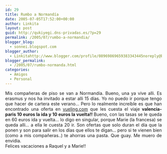 ```yaml
---
id: 29
title: Rumbo a Normandía
date: 2005-07-05T17:52:00+00:00
author: Linkita
layout: post
guid: http://qukiyegi.dns-privadas.es/?p=29
permalink: /2005/07/rumbo-a-normandia/
blogger_blog:
  - sonnei.blogspot.com
blogger_author:
  - Linkitahttp://www.blogger.com/profile/08969869659383343445noreply@blogger.com
blogger_permalink:
  - /2005/07/rumbo-normanda.html
categories:
  - Amigos
  - Personal
---
```

<div align="justify">
  Mis compañeras de piso se van a Normandía. Bueno, una ya vive alli. Es erasmus y nos ha invitado a estar alli 15 días. Yo no puedo ir porque tengo que hacer de cartera este verano&#8230; Pero lo realmente increíble es que han encontrado una oferta en <a href="http://vueling.com/">vueling.com</a> que les cuesta el viaje<strong> valencia-paris 10 euros la ida y 10 euros la vuelta!! </strong>Bueno, con las tasas se le queda en 60 euros ida y vuelta&#8230; lo digo en singular, porque Marie (la francesa) se queda alli&#8230; a ella le cuesta 20 ir. Son ofertas que solo duran el día que la ponen y son para salir en los días que ellos te digan&#8230; pero si te vienen bien (como a mis compañeras..) te ahorras una pasta. Que guay. Me muero de envidia.
</div>

<div align="justify">
</div>

<div align="justify">
  Felices vacaciones a Raquel y a Marie!!
</div>